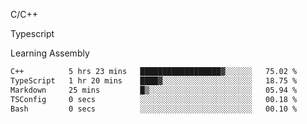 <p>C/C++</p>
<p> Typescript</p>
<p>Learning Assembly</p>

<!--START_SECTION:waka-->

```txt
C++          5 hrs 23 mins   ██████████████████▓░░░░░░   75.02 %
TypeScript   1 hr 20 mins    ████▓░░░░░░░░░░░░░░░░░░░░   18.75 %
Markdown     25 mins         █▒░░░░░░░░░░░░░░░░░░░░░░░   05.94 %
TSConfig     0 secs          ░░░░░░░░░░░░░░░░░░░░░░░░░   00.18 %
Bash         0 secs          ░░░░░░░░░░░░░░░░░░░░░░░░░   00.10 %
```

<!--END_SECTION:waka-->
